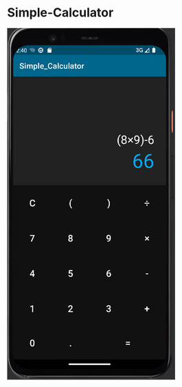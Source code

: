 # Simple-Calculator
<img src="https://github.com/SaraSallah/Simple-Calculator/blob/main/photo_2023-02-04_02-49-06.jpg"/>
